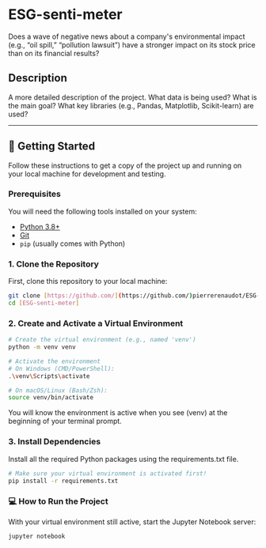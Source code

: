 # ESG-senti-meter
Does a wave of negative news about a company's environmental impact (e.g., “oil spill,” “pollution lawsuit”) have a stronger impact on its stock price than on its financial results?

## Description

A more detailed description of the project. What data is being used? What is the main goal? What key libraries (e.g., Pandas, Matplotlib, Scikit-learn) are used?

---

## 🚀 Getting Started

Follow these instructions to get a copy of the project up and running on your local machine for development and testing.

### Prerequisites

You will need the following tools installed on your system:
* [Python 3.8+](https://www.python.org/downloads/)
* [Git](https://git-scm.com/downloads/)
* `pip` (usually comes with Python)

### 1. Clone the Repository

First, clone this repository to your local machine:

```bash
git clone [https://github.com/](https://github.com/)pierrerenaudot/ESG-senti-meter.git
cd [ESG-senti-meter]
```

### 2. Create and Activate a Virtual Environment

```bash
# Create the virtual environment (e.g., named 'venv')
python -m venv venv

# Activate the environment
# On Windows (CMD/PowerShell):
.\venv\Scripts\activate

# On macOS/Linux (Bash/Zsh):
source venv/bin/activate
```
You will know the environment is active when you see (venv) at the beginning of your terminal prompt.


### 3. Install Dependencies

Install all the required Python packages using the requirements.txt file.

```bash
# Make sure your virtual environment is activated first!
pip install -r requirements.txt
```

### 💻 How to Run the Project

With your virtual environment still active, start the Jupyter Notebook server:

```bash
jupyter notebook
```
